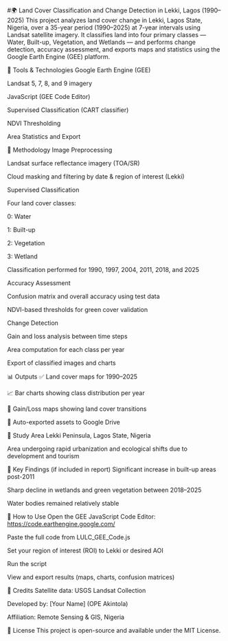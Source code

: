 #🌍 Land Cover Classification and Change Detection in Lekki, Lagos (1990–2025)
This project analyzes land cover change in Lekki, Lagos State, Nigeria, over a 35-year period (1990–2025) at 7-year intervals using Landsat satellite imagery. It classifies land into four primary classes — Water, Built-up, Vegetation, and Wetlands — and performs change detection, accuracy assessment, and exports maps and statistics using the Google Earth Engine (GEE) platform.

🔧 Tools & Technologies
Google Earth Engine (GEE)

Landsat 5, 7, 8, and 9 imagery

JavaScript (GEE Code Editor)

Supervised Classification (CART classifier)

NDVI Thresholding

Area Statistics and Export

🧪 Methodology
Image Preprocessing

Landsat surface reflectance imagery (TOA/SR)

Cloud masking and filtering by date & region of interest (Lekki)

Supervised Classification

Four land cover classes:

0: Water

1: Built-up

2: Vegetation

3: Wetland

Classification performed for 1990, 1997, 2004, 2011, 2018, and 2025

Accuracy Assessment

Confusion matrix and overall accuracy using test data

NDVI-based thresholds for green cover validation

Change Detection

Gain and loss analysis between time steps

Area computation for each class per year

Export of classified images and charts

📊 Outputs
✅ Land cover maps for 1990–2025

📈 Bar charts showing class distribution per year

🔁 Gain/Loss maps showing land cover transitions

📁 Auto-exported assets to Google Drive

📍 Study Area
Lekki Peninsula, Lagos State, Nigeria

Area undergoing rapid urbanization and ecological shifts due to development and tourism

📌 Key Findings (if included in report)
Significant increase in built-up areas post-2011

Sharp decline in wetlands and green vegetation between 2018–2025

Water bodies remained relatively stable

🚀 How to Use
Open the GEE JavaScript Code Editor: https://code.earthengine.google.com/

Paste the full code from LULC_GEE_Code.js

Set your region of interest (ROI) to Lekki or desired AOI

Run the script

View and export results (maps, charts, confusion matrices)

📌 Credits
Satellite data: USGS Landsat Collection

Developed by: [Your Name] (OPE Akintola)

Affiliation: Remote Sensing & GIS, Nigeria

📄 License
This project is open-source and available under the MIT License.
